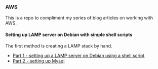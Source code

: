 ### AWS

This is a repo to compliment my series of blog articles on working with AWS. 

#### Setting up LAMP server on Debian with simple shell scripts

The first method is creating a LAMP stack by hand. 

* [Part 1 - setting up a LAMP server on Debian using a shell script](https://allotmentandy.github.io/blog/2021-12-01-AWS-Amazon-Web-Services-Cloud-computing-and-PHP)
* [Part 2 - setting up Mysql](https://allotmentandy.github.io/blog/2021-12-01-AWS-Amazon-Web-Services-Cloud-computing-and-PHP-part2)


